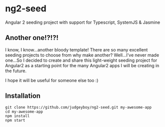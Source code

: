 # ng2-seed
Angular 2 seeding project with support for Typescript, SystemJS &amp; Jasmine

## Another one!?!?!
I know, I know...another bloody template! There are so many excellent seeding projects to choose from why make another? Well...I've never made one...So I decided to create and share this light-weight seeding project for Angular2 as a starting point for the many Angular2 apps I will be creating in the future. 

I hope it will be useful for someone else too :)

## Installation
    git clone https://github.com/judgeyboy/ng2-seed.git my-awesome-app
    cd my-awesome-app
    npm install
    npm start
    

